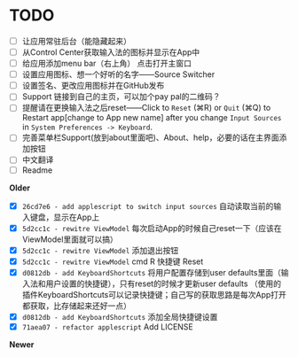 #  TODO
- [ ] 让应用常驻后台（能隐藏起来）
- [ ] 从Control Center获取输入法的图标并显示在App中
- [ ] 给应用添加menu bar（右上角） 点击打开主窗口
- [ ] 设置应用图标、想一个好听的名字——Source Switcher
- [ ] 设置签名、更改应用图标并在GitHub发布
- [ ] Support 链接到自己的主页，可以加个pay pal的二维码？
- [ ] 提醒请在更换输入法之后reset——Click to `Reset` (⌘R) or `Quit` (⌘Q) to Restart app[change to App new name] after you change `Input Sources` in `System Preferences -> Keyboard`.
- [ ] 完善菜单栏Support(放到about里面吧)、About、help，必要的话在主界面添加按钮
- [ ] 中文翻译
- [ ] Readme

**Older**

- [x] `26cd7e6 - add applescript to switch input sources` 自动读取当前的输入键盘，显示在App上
- [x] `5d2cc1c - rewitre ViewModel` 每次启动App的时候自己reset一下（应该在ViewModel里面就可以搞）
- [x] `5d2cc1c - rewitre ViewModel` 添加退出按钮
- [x] `5d2cc1c - rewitre ViewModel` cmd R 快捷键 Reset
- [x] `d0812db - add KeyboardShortcuts` 将用户配置存储到user defaults里面（输入法和用户设置的快捷键），只有reset的时候才更新user defaults （使用的插件KeyboardShortcuts可以记录快捷键；自己写的获取思路是每次App打开都获取，比存储起来还好一点）
- [x] `d0812db - add KeyboardShortcuts` 添加全局快捷键设置
- [x] `71aea07 - refactor applescript` Add LICENSE

**Newer**
